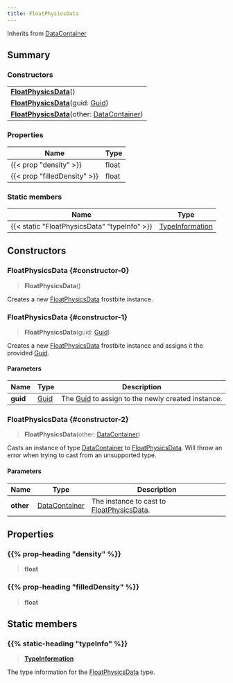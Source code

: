```yaml
---
title: FloatPhysicsData
---
```


Inherits from [DataContainer](/vext/ref/shared/type/datacontainer)

## Summary

### Constructors

|  |
| --- |
| **[FloatPhysicsData](#constructor-0)**() |
| **[FloatPhysicsData](#constructor-1)**(guid: [Guid](/vext/ref/shared/type/guid)) |
| **[FloatPhysicsData](#constructor-2)**(other: [DataContainer](/vext/ref/shared/type/datacontainer)) |

### Properties

| Name | Type |
| ---- | ---- |
| {{< prop "density" >}} | float |
| {{< prop "filledDensity" >}} | float |

### Static members

| Name | Type |
| ---- | ---- |
| {{< static "FloatPhysicsData" "typeInfo" >}} | [TypeInformation](/vext/ref/shared/type/typeinformation) |

## Constructors

### FloatPhysicsData {#constructor-0}

> **FloatPhysicsData**()

Creates a new [FloatPhysicsData](/vext/ref/fb/floatphysicsdata) frostbite instance.

### FloatPhysicsData {#constructor-1}

> **FloatPhysicsData**(guid: [Guid](/vext/ref/shared/type/guid))

Creates a new [FloatPhysicsData](/vext/ref/fb/floatphysicsdata) frostbite instance and assigns it the provided [Guid](/vext/ref/shared/type/guid).

#### Parameters

| Name | Type | Description |
| ---- | ---- | ----------- |
| **guid** | [Guid](/vext/ref/shared/type/guid) | The [Guid](/vext/ref/shared/type/guid) to assign to the newly created instance. |

### FloatPhysicsData {#constructor-2}

> **FloatPhysicsData**(other: [DataContainer](/vext/ref/shared/type/datacontainer))

Casts an instance of type [DataContainer](/vext/ref/shared/type/datacontainer) to [FloatPhysicsData](/vext/ref/fb/floatphysicsdata). Will throw an error when trying to cast from an unsupported type.

#### Parameters

| Name | Type | Description |
| ---- | ---- | ----------- |
| **other** | [DataContainer](/vext/ref/shared/type/datacontainer) | The instance to cast to [FloatPhysicsData](/vext/ref/fb/floatphysicsdata). |

## Properties

### {{% prop-heading "density" %}}

> **float**

### {{% prop-heading "filledDensity" %}}

> **float**

## Static members

### {{% static-heading "typeInfo" %}}

> **[TypeInformation](/vext/ref/shared/type/typeinformation)**

The type information for the [FloatPhysicsData](/vext/ref/fb/floatphysicsdata) type.

